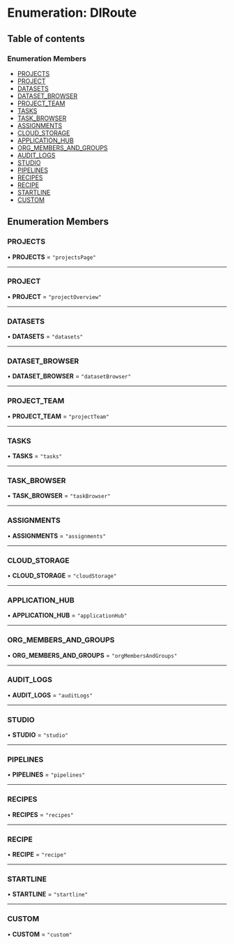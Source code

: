 # Enumeration: DlRoute

## Table of contents

### Enumeration Members

- [PROJECTS](DlRoute.md#projects)
- [PROJECT](DlRoute.md#project)
- [DATASETS](DlRoute.md#datasets)
- [DATASET\_BROWSER](DlRoute.md#dataset_browser)
- [PROJECT\_TEAM](DlRoute.md#project_team)
- [TASKS](DlRoute.md#tasks)
- [TASK\_BROWSER](DlRoute.md#task_browser)
- [ASSIGNMENTS](DlRoute.md#assignments)
- [CLOUD\_STORAGE](DlRoute.md#cloud_storage)
- [APPLICATION\_HUB](DlRoute.md#application_hub)
- [ORG\_MEMBERS\_AND\_GROUPS](DlRoute.md#org_members_and_groups)
- [AUDIT\_LOGS](DlRoute.md#audit_logs)
- [STUDIO](DlRoute.md#studio)
- [PIPELINES](DlRoute.md#pipelines)
- [RECIPES](DlRoute.md#recipes)
- [RECIPE](DlRoute.md#recipe)
- [STARTLINE](DlRoute.md#startline)
- [CUSTOM](DlRoute.md#custom)

## Enumeration Members

### PROJECTS

• **PROJECTS** = ``"projectsPage"``

___

### PROJECT

• **PROJECT** = ``"projectOverview"``

___

### DATASETS

• **DATASETS** = ``"datasets"``

___

### DATASET\_BROWSER

• **DATASET\_BROWSER** = ``"datasetBrowser"``

___

### PROJECT\_TEAM

• **PROJECT\_TEAM** = ``"projectTeam"``

___

### TASKS

• **TASKS** = ``"tasks"``

___

### TASK\_BROWSER

• **TASK\_BROWSER** = ``"taskBrowser"``

___

### ASSIGNMENTS

• **ASSIGNMENTS** = ``"assignments"``

___

### CLOUD\_STORAGE

• **CLOUD\_STORAGE** = ``"cloudStorage"``

___

### APPLICATION\_HUB

• **APPLICATION\_HUB** = ``"applicationHub"``

___

### ORG\_MEMBERS\_AND\_GROUPS

• **ORG\_MEMBERS\_AND\_GROUPS** = ``"orgMembersAndGroups"``

___

### AUDIT\_LOGS

• **AUDIT\_LOGS** = ``"auditLogs"``

___

### STUDIO

• **STUDIO** = ``"studio"``

___

### PIPELINES

• **PIPELINES** = ``"pipelines"``

___

### RECIPES

• **RECIPES** = ``"recipes"``

___

### RECIPE

• **RECIPE** = ``"recipe"``

___

### STARTLINE

• **STARTLINE** = ``"startline"``

___

### CUSTOM

• **CUSTOM** = ``"custom"``

